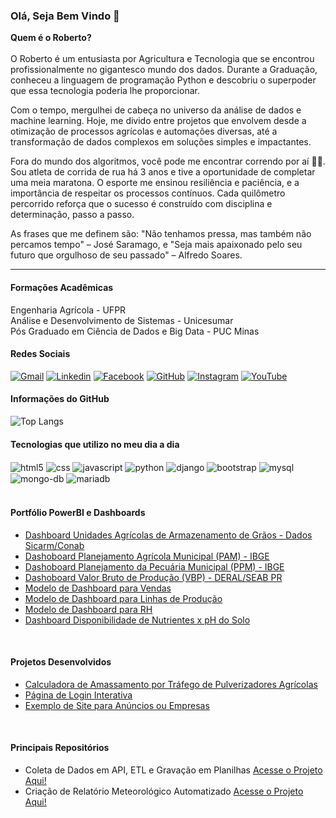 ### Olá, Seja Bem Vindo 🤝<br>
<b>Quem é o Roberto?</b> <br><br>
O Roberto é um entusiasta por Agricultura e Tecnologia que se encontrou profissionalmente no gigantesco mundo dos dados. Durante a Graduação, conheceu a linguagem de programação Python e descobriu o superpoder que essa tecnologia poderia lhe proporcionar.

Com o tempo, mergulhei de cabeça no universo da análise de dados e machine learning. Hoje, me divido entre projetos que envolvem desde a otimização de processos agrícolas e automações diversas, até a transformação de dados complexos em soluções simples e impactantes.

Fora do mundo dos algoritmos, você pode me encontrar correndo por aí 🏃‍♂️. Sou atleta de corrida de rua há 3 anos e tive a oportunidade de completar uma meia maratona. O esporte me ensinou resiliência e paciência, e a importância de respeitar os processos contínuos. Cada quilômetro percorrido reforça que o sucesso é construído com disciplina e determinação, passo a passo.

As frases que me definem são: "Não tenhamos pressa, mas também não percamos tempo" – José Saramago, e "Seja mais apaixonado pelo seu futuro que orgulhoso de seu passado" – Alfredo Soares.
<hr>


#### **Formações Acadêmicas**
Engenharia Agrícola - UFPR  
Análise e Desenvolvimento de Sistemas - Unicesumar  
Pós Graduado em Ciência de Dados e Big Data - PUC Minas

     
#### **Redes Sociais**

[![Gmail](https://img.shields.io/badge/Gmail-D14836?style=for-the-badge&logo=gmail&logoColor=white)](mailto:roberto.junior1202@gmail.com)
[![Linkedin](https://img.shields.io/badge/LinkedIn-0077B5?style=for-the-badge&logo=linkedin&logoColor=white)](https://www.linkedin.com/in/robertojunior1202/)
[![Facebook](https://img.shields.io/badge/Facebook-1877F2?style=for-the-badge&logo=facebook&logoColor=white)](https://www.facebook.com/roberto.junior.77964/?locale=pt_BR)
[![GitHub](https://img.shields.io/badge/GitHub-100000?style=for-the-badge&logo=github&logoColor=white)](https://github.com/robertojunior1202)
[![Instagram](https://img.shields.io/badge/Instagram-E4405F?style=for-the-badge&logo=instagram&logoColor=white)](https://www.instagram.com/roberto_junior1202/)
[![YouTube](https://img.shields.io/badge/YouTube-FF0000?style=for-the-badge&logo=youtube&logoColor=white)](https://www.youtube.com/channel/UCZnreLJq2GG8bnEFeyYcJiA)


#### **Informações do GitHub**

![Top Langs](https://github-readme-stats.vercel.app/api/top-langs/?username=robertojunior1202&layout=compact)

#### **Tecnologias que utilizo no meu dia a dia**

<div style="display:inline_block">
    <img align ="center" alt= "html5" src="https://img.shields.io/badge/HTML5-E34F26?style=for-the-badge&logo=html5&logoColor=white">
    <img align ="center" alt= "css" src="https://img.shields.io/badge/CSS3-1572B6?style=for-the-badge&logo=css3&logoColor=white">
    <img align ="center" alt= "javascript" src="https://img.shields.io/badge/JavaScript-F7DF1E?style=for-the-badge&logo=javascript&logoColor=black">
    <img align ="center" alt= "python" src="https://img.shields.io/badge/Python-14354C?style=for-the-badge&logo=python&logoColor=white">
    <img align ="center" alt= "django" src="https://img.shields.io/badge/Django-092E20?style=for-the-badge&logo=django&logoColor=white">
    <img align ="center" alt= "bootstrap" src="https://img.shields.io/badge/Bootstrap-563D7C?style=for-the-badge&logo=bootstrap&logoColor=white">
    <img align ="center" alt= "mysql" src="https://img.shields.io/badge/MySQL-00000F?style=for-the-badge&logo=mysql&logoColor=white">
    <img align ="center" alt= "mongo-db" src="https://img.shields.io/badge/MongoDB-4EA94B?style=for-the-badge&logo=mongodb&logoColor=white">
    <img align ="center" alt= "mariadb" src="https://img.shields.io/badge/MariaDB-003545?style=for-the-badge&logo=mariadb&logoColor=white">
    
</div><br/>

#### **Portfólio PowerBI e Dashboards**
- [Dashboard Unidades Agrícolas de Armazenamento de Grãos - Dados Sicarm/Conab](https://app.powerbi.com/view?r=eyJrIjoiOGI0ODYxYmYtYjNkZi00YjgyLTg4OGUtZTRiMWY3NDk5MmU1IiwidCI6IjRmODQ2YWVmLTY3ZDYtNGRmZC1iYjcxLTBiMDA5YjgwMjdiNSJ9)
- [Dashoboard Planejamento Agrícola Municipal (PAM) - IBGE](https://app.powerbi.com/view?r=eyJrIjoiYjc0ZWM5YjItMDc5ZC00YTJjLWJlZjMtOTBlYTgzNTJkMWZlIiwidCI6IjRmODQ2YWVmLTY3ZDYtNGRmZC1iYjcxLTBiMDA5YjgwMjdiNSJ9) 
- [Dashoboard Planejamento da Pecuária Municipal (PPM) - IBGE](https://app.powerbi.com/view?r=eyJrIjoiOTAwZDhlM2EtYTVmMS00MjE5LWE1MWQtNThmYTk3YTY0MGU2IiwidCI6IjRmODQ2YWVmLTY3ZDYtNGRmZC1iYjcxLTBiMDA5YjgwMjdiNSJ9)
- [Dashoboard Valor Bruto de Produção (VBP) - DERAL/SEAB PR](https://app.powerbi.com/view?r=eyJrIjoiNjg1ZDdlMWMtY2IyYy00OGIwLThjOWYtNTNiYjA3YjA2ZTAwIiwidCI6IjRmODQ2YWVmLTY3ZDYtNGRmZC1iYjcxLTBiMDA5YjgwMjdiNSJ9)
- [Modelo de Dashboard para Vendas](https://app.powerbi.com/view?r=eyJrIjoiZTU0ZjQwZGMtMGM5My00Yjc1LTljNTktM2JjMTg0YjYxNjU3IiwidCI6IjRmODQ2YWVmLTY3ZDYtNGRmZC1iYjcxLTBiMDA5YjgwMjdiNSJ9)
- [Modelo de Dashboard para Linhas de Produção ](https://app.powerbi.com/view?r=eyJrIjoiMzZhYzg0NTAtYjYyNC00OWNmLTkyMjctNzRiZjYxNjc1Njk2IiwidCI6IjRmODQ2YWVmLTY3ZDYtNGRmZC1iYjcxLTBiMDA5YjgwMjdiNSJ9)
- [Modelo de Dashboard para RH](https://app.powerbi.com/view?r=eyJrIjoiMzAwNTY1NTQtYWNlNi00MjM5LWJmZTYtMmE3MWViNzliYjE0IiwidCI6IjRmODQ2YWVmLTY3ZDYtNGRmZC1iYjcxLTBiMDA5YjgwMjdiNSJ9)
- [Dashboard Disponibilidade de Nutrientes x pH do Solo ](https://app.powerbi.com/view?r=eyJrIjoiMjM1NzAxOTctNDc1ZS00OGYyLWI5NjUtZTdkZTI1OTRhM2EwIiwidCI6IjRmODQ2YWVmLTY3ZDYtNGRmZC1iYjcxLTBiMDA5YjgwMjdiNSJ9)


<br/>

#### **Projetos Desenvolvidos**
 - [Calculadora de Amassamento por Tráfego de Pulverizadores Agrícolas](https://sweet-crostata-4bbe93.netlify.app/)
 - [Página de Login Interativa](https://resonant-frangipane-34fb39.netlify.app/)
 - [Exemplo de Site para Anúncios ou Empresas](https://658db6ce4abcd61212ff709c--friendly-dango-7dbf83.netlify.app/)


<br/>

#### **Principais Repositórios**
- Coleta de Dados em API, ETL e Gravação em Planilhas <a href="https://github.com/robertojunior1202/Portfolio-Python/blob/main/Consumo%20de%20API%20e%20ETL%20com%20Python" target="_blank"> Acesse o Projeto Aqui!</a>
- Criação de Relatório Meteorológico Automatizado <a href="https://github.com/robertojunior1202/Relatorio_de_Meteorologia_e_Alertas_de_Doencas" target="_blank"> Acesse o Projeto Aqui!</a>
  
